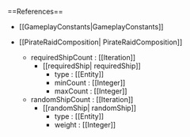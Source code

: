 ==References==
 * [[GameplayConstants|GameplayConstants]]

 * [[PirateRaidComposition| PirateRaidComposition]]
   * requiredShipCount : [[Iteration]]
     * [[requiredShip| requiredShip]]
       * type : [[Entity]]
       * minCount : [[Integer]]
       * maxCount : [[Integer]]
   * randomShipCount : [[Iteration]]
     * [[randomShip| randomShip]]
       * type : [[Entity]]
       * weight : [[Integer]]


